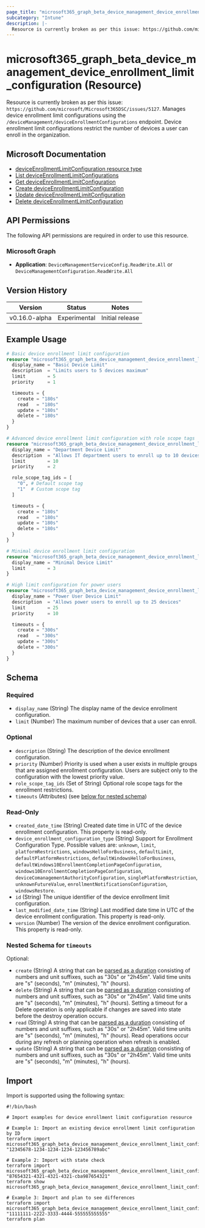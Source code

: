 ```yaml
---
page_title: "microsoft365_graph_beta_device_management_device_enrollment_limit_configuration Resource - terraform-provider-microsoft365"
subcategory: "Intune"
description: |-
  Resource is currently broken as per this issue: https://github.com/microsoft/Microsoft365DSC/issues/5127. Manages device enrollment limit configurations using the /deviceManagement/deviceEnrollmentConfigurations endpoint. Device enrollment limit configurations restrict the number of devices a user can enroll in the organization.
---
```


# microsoft365_graph_beta_device_management_device_enrollment_limit_configuration (Resource)

Resource is currently broken as per this issue: `https://github.com/microsoft/Microsoft365DSC/issues/5127`. Manages device enrollment limit configurations using the `/deviceManagement/deviceEnrollmentConfigurations` endpoint. Device enrollment limit configurations restrict the number of devices a user can enroll in the organization.

## Microsoft Documentation

- [deviceEnrollmentLimitConfiguration resource type](https://learn.microsoft.com/en-us/graph/api/resources/intune-onboarding-deviceenrollmentlimitconfiguration?view=graph-rest-beta)
- [List deviceEnrollmentLimitConfigurations](https://learn.microsoft.com/en-us/graph/api/intune-onboarding-deviceenrollmentlimitconfiguration-list?view=graph-rest-beta)
- [Get deviceEnrollmentLimitConfiguration](https://learn.microsoft.com/en-us/graph/api/intune-onboarding-deviceenrollmentlimitconfiguration-get?view=graph-rest-beta)
- [Create deviceEnrollmentLimitConfiguration](https://learn.microsoft.com/en-us/graph/api/intune-onboarding-deviceenrollmentlimitconfiguration-create?view=graph-rest-beta)
- [Update deviceEnrollmentLimitConfiguration](https://learn.microsoft.com/en-us/graph/api/intune-onboarding-deviceenrollmentlimitconfiguration-update?view=graph-rest-beta)
- [Delete deviceEnrollmentLimitConfiguration](https://learn.microsoft.com/en-us/graph/api/intune-onboarding-deviceenrollmentlimitconfiguration-delete?view=graph-rest-beta)

## API Permissions

The following API permissions are required in order to use this resource.

### Microsoft Graph

- **Application**: `DeviceManagementServiceConfig.ReadWrite.All` or `DeviceManagementConfiguration.ReadWrite.All`

## Version History

| Version | Status | Notes |
|---------|--------|-------|
| v0.16.0-alpha | Experimental | Initial release |

## Example Usage

```terraform
# Basic device enrollment limit configuration
resource "microsoft365_graph_beta_device_management_device_enrollment_limit_configuration" "basic" {
  display_name = "Basic Device Limit"
  description  = "Limits users to 5 devices maximum"
  limit        = 5
  priority     = 1

  timeouts = {
    create = "180s"
    read   = "180s"
    update = "180s"
    delete = "180s"
  }
}

# Advanced device enrollment limit configuration with role scope tags
resource "microsoft365_graph_beta_device_management_device_enrollment_limit_configuration" "advanced" {
  display_name = "Department Device Limit"
  description  = "Allows IT department users to enroll up to 10 devices"
  limit        = 10
  priority     = 2

  role_scope_tag_ids = [
    "0", # Default scope tag
    "1"  # Custom scope tag
  ]

  timeouts = {
    create = "180s"
    read   = "180s"
    update = "180s"
    delete = "180s"
  }
}

# Minimal device enrollment limit configuration
resource "microsoft365_graph_beta_device_management_device_enrollment_limit_configuration" "minimal" {
  display_name = "Minimal Device Limit"
  limit        = 3
}

# High limit configuration for power users
resource "microsoft365_graph_beta_device_management_device_enrollment_limit_configuration" "power_users" {
  display_name = "Power User Device Limit"
  description  = "Allows power users to enroll up to 25 devices"
  limit        = 25
  priority     = 10

  timeouts = {
    create = "300s"
    read   = "300s"
    update = "300s"
    delete = "300s"
  }
}
```

<!-- schema generated by tfplugindocs -->
## Schema

### Required

- `display_name` (String) The display name of the device enrollment configuration.
- `limit` (Number) The maximum number of devices that a user can enroll.

### Optional

- `description` (String) The description of the device enrollment configuration.
- `priority` (Number) Priority is used when a user exists in multiple groups that are assigned enrollment configuration. Users are subject only to the configuration with the lowest priority value.
- `role_scope_tag_ids` (Set of String) Optional role scope tags for the enrollment restrictions.
- `timeouts` (Attributes) (see [below for nested schema](#nestedatt--timeouts))

### Read-Only

- `created_date_time` (String) Created date time in UTC of the device enrollment configuration. This property is read-only.
- `device_enrollment_configuration_type` (String) Support for Enrollment Configuration Type. Possible values are: `unknown`, `limit`, `platformRestrictions`, `windowsHelloForBusiness`, `defaultLimit`, `defaultPlatformRestrictions`, `defaultWindowsHelloForBusiness`, `defaultWindows10EnrollmentCompletionPageConfiguration`, `windows10EnrollmentCompletionPageConfiguration`, `deviceComanagementAuthorityConfiguration`, `singlePlatformRestriction`, `unknownFutureValue`, `enrollmentNotificationsConfiguration`, `windowsRestore`.
- `id` (String) The unique identifier of the device enrollment limit configuration.
- `last_modified_date_time` (String) Last modified date time in UTC of the device enrollment configuration. This property is read-only.
- `version` (Number) The version of the device enrollment configuration. This property is read-only.

<a id="nestedatt--timeouts"></a>
### Nested Schema for `timeouts`

Optional:

- `create` (String) A string that can be [parsed as a duration](https://pkg.go.dev/time#ParseDuration) consisting of numbers and unit suffixes, such as "30s" or "2h45m". Valid time units are "s" (seconds), "m" (minutes), "h" (hours).
- `delete` (String) A string that can be [parsed as a duration](https://pkg.go.dev/time#ParseDuration) consisting of numbers and unit suffixes, such as "30s" or "2h45m". Valid time units are "s" (seconds), "m" (minutes), "h" (hours). Setting a timeout for a Delete operation is only applicable if changes are saved into state before the destroy operation occurs.
- `read` (String) A string that can be [parsed as a duration](https://pkg.go.dev/time#ParseDuration) consisting of numbers and unit suffixes, such as "30s" or "2h45m". Valid time units are "s" (seconds), "m" (minutes), "h" (hours). Read operations occur during any refresh or planning operation when refresh is enabled.
- `update` (String) A string that can be [parsed as a duration](https://pkg.go.dev/time#ParseDuration) consisting of numbers and unit suffixes, such as "30s" or "2h45m". Valid time units are "s" (seconds), "m" (minutes), "h" (hours).

## Import

Import is supported using the following syntax:

```shell
#!/bin/bash

# Import examples for device enrollment limit configuration resource

# Example 1: Import an existing device enrollment limit configuration by ID
terraform import microsoft365_graph_beta_device_management_device_enrollment_limit_configuration.basic "12345678-1234-1234-1234-123456789abc"

# Example 2: Import with state check
terraform import microsoft365_graph_beta_device_management_device_enrollment_limit_configuration.advanced "87654321-4321-4321-4321-cba987654321"
terraform show microsoft365_graph_beta_device_management_device_enrollment_limit_configuration.advanced

# Example 3: Import and plan to see differences
terraform import microsoft365_graph_beta_device_management_device_enrollment_limit_configuration.minimal "11111111-2222-3333-4444-555555555555"
terraform plan
``` 